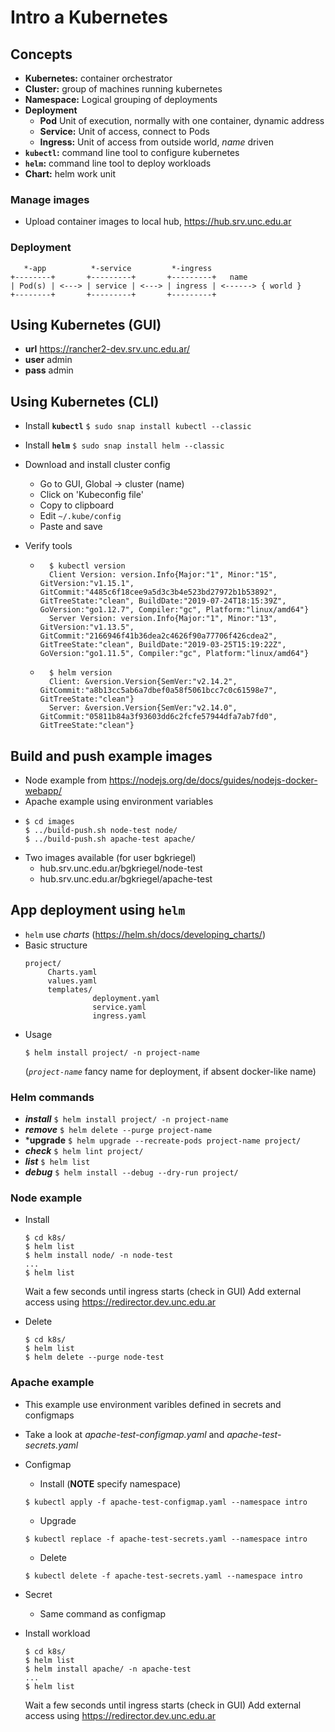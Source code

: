 # Intro a Kubernetes

## Concepts

- **Kubernetes:** container orchestrator
- **Cluster:** group of machines running kubernetes
- **Namespace:** Logical grouping of deployments
- **Deployment**
	- **Pod** Unit of execution, normally with one container, dynamic address
	- **Service:** Unit of access, connect to Pods
	- **Ingress:** Unit of access from outside world, *name* driven
- **`kubectl`:** command line tool to configure kubernetes
- **`helm`:** command line tool to deploy workloads
- **Chart:** helm work unit

### Manage images

- Upload container images to local hub, https://hub.srv.unc.edu.ar

### Deployment

```     
   *-app          *-service         *-ingress
+--------+       +---------+       +---------+   name                 
| Pod(s) | <---> | service | <---> | ingress | <------> { world } 
+--------+       +---------+       +---------+
```

## Using Kubernetes (GUI)

- **url** https://rancher2-dev.srv.unc.edu.ar/
- **user** admin
- **pass** admin

## Using Kubernetes (CLI)

- Install **`kubectl`** 
  `$ sudo snap install kubectl --classic`

- Install **`helm`** 
  `$ sudo snap install helm --classic`

- Download and install cluster config 
	- Go to GUI, Global -> cluster (name) 
	- Click on  'Kubeconfig file'
	- Copy to clipboard
	- Edit `~/.kube/config`
	- Paste and save

- Verify tools
	- ```
		$ kubectl version
		Client Version: version.Info{Major:"1", Minor:"15", GitVersion:"v1.15.1", GitCommit:"4485c6f18cee9a5d3c3b4e523bd27972b1b53892", GitTreeState:"clean", BuildDate:"2019-07-24T18:15:39Z", GoVersion:"go1.12.7", Compiler:"gc", Platform:"linux/amd64"}
		Server Version: version.Info{Major:"1", Minor:"13", GitVersion:"v1.13.5", GitCommit:"2166946f41b36dea2c4626f90a77706f426cdea2", GitTreeState:"clean", BuildDate:"2019-03-25T15:19:22Z", GoVersion:"go1.11.5", Compiler:"gc", Platform:"linux/amd64"}
	  ```

	- ```
		$ helm version
		Client: &version.Version{SemVer:"v2.14.2", GitCommit:"a8b13cc5ab6a7dbef0a58f5061bcc7c0c61598e7", GitTreeState:"clean"}
		Server: &version.Version{SemVer:"v2.14.0", GitCommit:"05811b84a3f93603dd6c2fcfe57944dfa7ab7fd0", GitTreeState:"clean"}
	  ```


## Build and push example images
- Node example from https://nodejs.org/de/docs/guides/nodejs-docker-webapp/
- Apache example using environment variables
- 	```
	$ cd images
	$ ../build-push.sh node-test node/
	$ ../build-push.sh apache-test apache/
	```
- Two images available (for user bgkriegel)
	- hub.srv.unc.edu.ar/bgkriegel/node-test
	- hub.srv.unc.edu.ar/bgkriegel/apache-test

## App deployment using `helm`
- `helm` use *charts* (https://helm.sh/docs/developing_charts/)
- Basic structure
	```
	project/
	     Charts.yaml
	     values.yaml
	     templates/
	               deployment.yaml
	               service.yaml
	               ingress.yaml
	```
- Usage
	```
	$ helm install project/ -n project-name
	```
	(*`project-name`* fancy name for deployment, if absent docker-like name)

### Helm commands
- ***install*** `$ helm install project/ -n project-name`
- ***remove*** `$ helm delete --purge project-name`
- ***upgrade** `$ helm upgrade --recreate-pods project-name project/`
- ***check*** `$ helm lint project/`
- ***list*** `$ helm list`
- ***debug*** `$ helm install --debug --dry-run project/`

### Node example
- Install
	```
	$ cd k8s/
	$ helm list
	$ helm install node/ -n node-test
	...
	$ helm list
	```
	Wait a few seconds until ingress starts (check in GUI)
	Add external access using https://redirector.dev.unc.edu.ar

- Delete
	```
	$ cd k8s/
	$ helm list
	$ helm delete --purge node-test
	```

### Apache example 
- This example use environment varibles defined in secrets and configmaps
- Take a look at *apache-test-configmap.yaml* and *apache-test-secrets.yaml*
- Configmap
	- Install (**NOTE** specify namespace)
	```
	$ kubectl apply -f apache-test-configmap.yaml --namespace intro
	```
	- Upgrade
	```
	$ kubectl replace -f apache-test-secrets.yaml --namespace intro
	```
	- Delete
	```
	$ kubectl delete -f apache-test-secrets.yaml --namespace intro
	```
- Secret
  - Same command as configmap

- Install workload
	```
	$ cd k8s/
	$ helm list
	$ helm install apache/ -n apache-test
	...
	$ helm list
	```
	Wait a few seconds until ingress starts (check in GUI)
	Add external access using https://redirector.dev.unc.edu.ar
